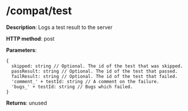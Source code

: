 # /compat/test #
**Description**: Logs a test result to the server

**HTTP method**: post

**Parameters**:
```
{
  skipped: string // Optional. The id of the test that was skipped.
  passResult: string // Optional. The id of the test that passed.
  failResult: string // Optional. The id of the test that failed.
  'comment_' + testId: string // A comment on the failure.
  'bugs_' + testId: string // Bugs which failed.
}
```

**Returns**: unused